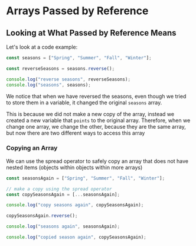 # Arrays Passed by Reference

## Looking at What Passed by Reference Means

Let's look at a code example:

```js
const seasons = ["Spring", "Summer", "Fall", "Winter"];

const reverseSeasons = seasons.reverse();

console.log("reverse seasons", reverseSeasons);
console.log("seasons", seasons);
```

We notice that when we have reversed the seasons, even though we tried to store them in a variable, it changed the original `seasons` array.

This is because we did not make a new copy of the array, instead we created a new variable that `points` to the original array. Therefore, when we change one array, we change the other, because they are the same array, but now there are two different ways to access this array

### Copying an Array

We can use the spread operator to safely copy an array that does not have nested items (objects within objects within more arrays)

```js
const seasonsAgain = ["Spring", "Summer", "Fall", "Winter"];

// make a copy using the spread operator
const copySeasonsAgain = [...seasonsAgain];

console.log("copy seasons again", copySeasonsAgain);

copySeasonsAgain.reverse();

console.log("seasons again", seasonsAgain);

console.log("copied season again", copySeasonsAgain);
```
